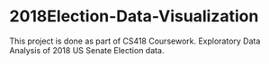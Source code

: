 # 2018Election-Data-Visualization
This project is done as part of CS418 Coursework. Exploratory Data Analysis of 2018 US Senate Election data.
